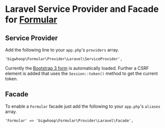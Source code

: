 # Laravel Service Provider and Facade for [Formular](https://github.com/bigwhoop/formular)

## Service Provider

Add the following line to your `app.php`'s `providers` array.

    'bigwhoop\Formular\Provider\Laravel\ServiceProvider',

Currently the [Bootstrap 3 form](https://github.com/bigwhoop/formular-form-bootstrap3) is automatically loaded.
Further a CSRF element is added that uses the `Session::token()` method to get the current token.

## Facade

To enable a `Formular` facade just add the following to your `app.php`'s `aliases` array.

    'Formular' => 'bigwhoop\Formular\Provider\Laravel\Facade',

